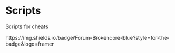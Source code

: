# Scripts
Scripts for cheats
<div>
<img>https://img.shields.io/badge/Forum-Brokencore-blue?style=for-the-badge&logo=framer</img>
</div>

